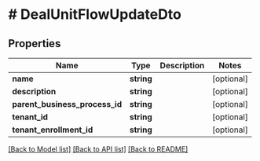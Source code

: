 # # DealUnitFlowUpdateDto

## Properties

Name | Type | Description | Notes
------------ | ------------- | ------------- | -------------
**name** | **string** |  | [optional]
**description** | **string** |  | [optional]
**parent_business_process_id** | **string** |  | [optional]
**tenant_id** | **string** |  | [optional]
**tenant_enrollment_id** | **string** |  | [optional]

[[Back to Model list]](../../README.md#models) [[Back to API list]](../../README.md#endpoints) [[Back to README]](../../README.md)
